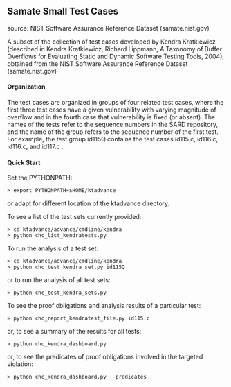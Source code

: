 ## Samate Small Test Cases
source: NIST Software Assurance Reference Dataset (samate.nist.gov)

A subset of the collection of test cases developed by Kendra Kratkiewicz
(described in Kendra Kratkiewicz, Richard Lippmann, A Taxonomy of Buffer Overflows
for Evaluating Static and Dynamic Software Testing Tools, 2004), obtained
from the NIST Software Assurance Reference Dataset (samate.nist.gov)

#### Organization
The test cases are organized in groups of four related test cases, where the
first three test cases have a given vulnerability with varying magnitude of
overflow and in the fourth case that vulnerability is fixed (or absent). The
names of the tests refer to the sequence numbers in the SARD repository, and
the name of the group refers to the sequence number of the first test. For
example, the test group id115Q contains the test cases id115.c, id116.c,
id116.c, and id117.c . 

#### Quick Start
Set the PYTHONPATH:
```
> export PYTHONPATH=$HOME/ktadvance
```
or adapt for different location of the ktadvance directory.

To see a list of the test sets currently provided:
```
> cd ktadvance/advance/cmdline/kendra
> python chc_list_kendratests.py
```
To run the analysis of a test set:
```
> cd ktadvance/advance/cmdline/kendra
> python chc_test_kendra_set.py id115Q
```
or to run the analysis of all test sets:
```
> python chc_test_kendra_sets.py
```
To see the proof obligations and analysis results of a particular
test:
```
> python chc_report_kendratest_file.py id115.c
```
or, to see a summary of the results for all tests:
```
> python chc_kendra_dashboard.py
```
or, to see the predicates of proof obligations involved in the
targeted violation:
```
> python chc_kendra_dashboard.py --predicates
```


